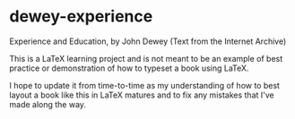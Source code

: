# dewey-experience
Experience and Education, by John Dewey (Text from the Internet Archive)

This is a LaTeX learning project and is not meant to be an example of best practice or demonstration of how to typeset a book using LaTeX.

I hope to update it from time-to-time as my understanding of how to best layout a book like this in LaTeX matures and to fix any mistakes that I've made along the way.
